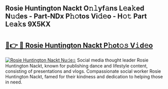 ## Rosie Huntington Nackt O𝚗𝚕yf𝚊ns L𝚎a𝚔ed N𝚞𝚍es - Part-NDx P𝚑𝚘tos Vi𝚍𝚎o - H𝚘𝚝 Part L𝚎a𝚔s 9X5KX

# <h2><a href="http://kf60mdf.oniu.top/?m=Rosie+Huntington+Nackt">🔗👉 🔴 Rosie Huntington Nackt P𝚑ot𝚘𝚜 V𝚒d𝚎o</a></h2>

[![Rosie Huntington Nackt Nu𝚍e𝚜](https://i.imgur.com/0qMVB7G.gif)](http://kf60mdf.oniu.top/?m=Rosie+Huntington+Nackt)
Social media thought leader Rosie Huntington Nackt, known for publishing dance and lifestyle content, consisting of presentations and vlogs. Compassionate social worker Rosie Huntington Nackt, famed for their kindness and dedication to helping those in need.  
